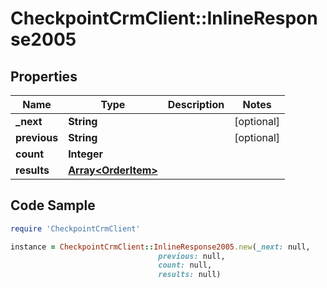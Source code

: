 # CheckpointCrmClient::InlineResponse2005

## Properties

Name | Type | Description | Notes
------------ | ------------- | ------------- | -------------
**_next** | **String** |  | [optional] 
**previous** | **String** |  | [optional] 
**count** | **Integer** |  | 
**results** | [**Array&lt;OrderItem&gt;**](OrderItem.md) |  | 

## Code Sample

```ruby
require 'CheckpointCrmClient'

instance = CheckpointCrmClient::InlineResponse2005.new(_next: null,
                                 previous: null,
                                 count: null,
                                 results: null)
```


